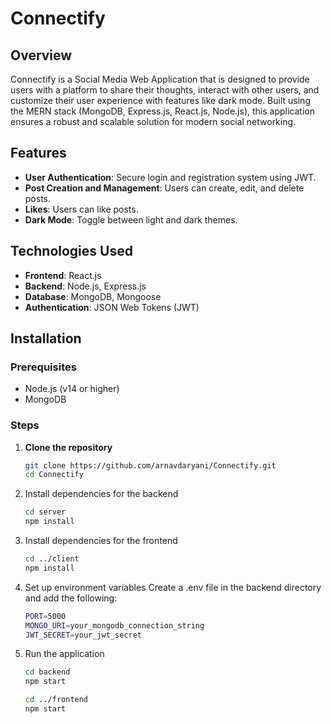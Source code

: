 # Connectify

## Overview

Connectify is a Social Media Web Application that is designed to provide users with a platform to share their thoughts, interact with other users, and customize their user experience with features like dark mode. Built using the MERN stack (MongoDB, Express.js, React.js, Node.js), this application ensures a robust and scalable solution for modern social networking.

## Features

- **User Authentication**: Secure login and registration system using JWT.
- **Post Creation and Management**: Users can create, edit, and delete posts.
- **Likes**: Users can like posts.
- **Dark Mode**: Toggle between light and dark themes.

## Technologies Used

- **Frontend**: React.js
- **Backend**: Node.js, Express.js
- **Database**: MongoDB, Mongoose
- **Authentication**: JSON Web Tokens (JWT)

## Installation

### Prerequisites

- Node.js (v14 or higher)
- MongoDB

### Steps

1. **Clone the repository**
   ```bash
   git clone https://github.com/arnavdaryani/Connectify.git
   cd Connectify
   ```

2. Install dependencies for the backend
   ```bash
   cd server
   npm install
   ```

3. Install dependencies for the frontend
   ```bash
   cd ../client
   npm install
   ```

4. Set up environment variables
   Create a .env file in the backend directory and add the following:
   ```bash
   PORT=5000
   MONGO_URI=your_mongodb_connection_string
   JWT_SECRET=your_jwt_secret
   ```

5. Run the application
   ```bash
   cd backend
   npm start

   cd ../frontend
   npm start
   ```

